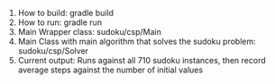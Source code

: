 1. How to build: gradle build
2. How to run: gradle run
3. Main Wrapper class: sudoku/csp/Main
4. Main Class with main algorithm that solves the sudoku problem: sudoku/csp/Solver
5. Current output: Runs against all 710 sudoku instances, then record average steps against the number of initial values
